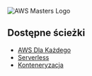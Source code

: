 ![AWS Masters Logo](https://tomash-aws-masters.s3.eu-west-1.amazonaws.com/graphics/logo.png "Logo")

## Dostępne ścieżki
- [AWS Dla Każdego](aws-dla-kazdego/aws-dla-kazdego.md)
- [Serverless](TODO)
- [Konteneryzacja](TODO)
